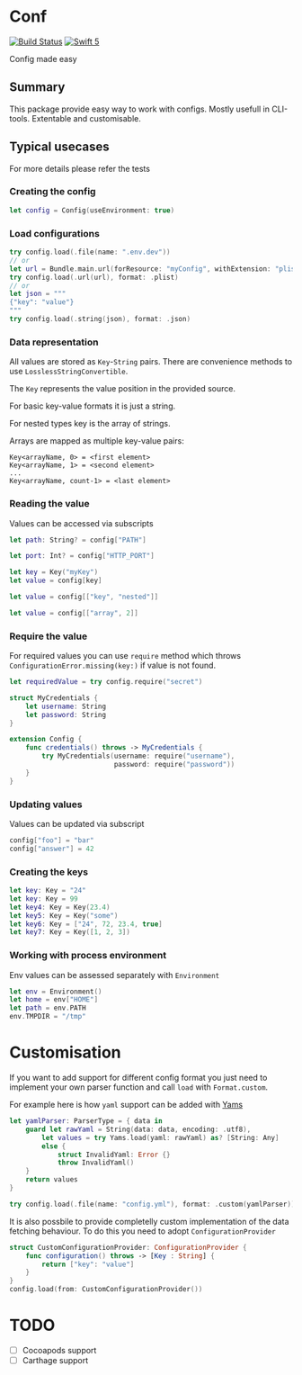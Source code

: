 # Conf
[![Build Status](http://ci.merlin.local/api/badges/adan/Conf/status.svg)](http://ci.merlin.local/adan/Conf)
[![Swift 5](https://img.shields.io/badge/Swift-5-orange.svg?style=flat)](https://developer.apple.com/swift/)

Config made easy

## Summary

This package provide easy way to work with configs. Mostly usefull in CLI-tools. Extentable and customisable.

## Typical usecases

For more details please refer the tests

### Creating the config
```swift
let config = Config(useEnvironment: true)
```

### Load configurations

```swift
try config.load(.file(name: ".env.dev"))
// or
let url = Bundle.main.url(forResource: "myConfig", withExtension: "plist")!
try config.load(.url(url), format: .plist)
// or
let json = """
{"key": "value"}
"""
try config.load(.string(json), format: .json)
```

### Data representation
All values are stored as `Key`-`String` pairs. There are convenience methods to use `LosslessStringConvertible`. 

The `Key`  represents the value position in the provided source. 

For basic key-value formats it is just a string. 

For nested types key is the array of strings. 

Arrays are mapped as multiple key-value pairs:

```
Key<arrayName, 0> = <first element>
Key<arrayName, 1> = <second element>
...
Key<arrayName, count-1> = <last element>
```

### Reading the value
Values can be accessed via subscripts

```swift
let path: String? = config["PATH"]

let port: Int? = config["HTTP_PORT"]

let key = Key("myKey")
let value = config[key]

let value = config[["key", "nested"]]

let value = config[["array", 2]]
```

### Require the value

For required values you can use `require` method which throws `ConfigurationError.missing(key:)` if value is not found.

```swift
let requiredValue = try config.require("secret")

struct MyCredentials {
    let username: String
    let password: String
}

extension Config {
    func credentials() throws -> MyCredentials {
        try MyCredentials(username: require("username"),
                          password: require("password"))
    }
}
```
### Updating values

Values can be updated via subscript

```swift
config["foo"] = "bar"
config["answer"] = 42
```

### Creating the keys
```swift
let key: Key = "24"
let key: Key = 99
let key4: Key = Key(23.4)
let key5: Key = Key("some")
let key6: Key = ["24", 72, 23.4, true]
let key7: Key = Key([1, 2, 3])
```


### Working with process environment
Env values can be assessed separately with `Environment`
```swift
let env = Environment()
let home = env["HOME"]
let path = env.PATH
env.TMPDIR = "/tmp"
```

# Customisation

If you want to add support for different config format  you just need to implement your own parser function and call `load` with `Format.custom`. 

For example here is how `yaml` support can be added with [Yams](https://github.com/jpsim/Yams)

```swift
let yamlParser: ParserType = { data in
    guard let rawYaml = String(data: data, encoding: .utf8),
        let values = try Yams.load(yaml: rawYaml) as? [String: Any]
        else {
            struct InvalidYaml: Error {}
            throw InvalidYaml()
    }
    return values
}

try config.load(.file(name: "config.yml"), format: .custom(yamlParser))
```

It is also possbile to provide completelly custom implementation of the data fetching behaviour. To do this you need to adopt `ConfigurationProvider`

```swift
struct CustomConfigurationProvider: ConfigurationProvider {
    func configuration() throws -> [Key : String] {
        return ["key": "value"]
    }
}
config.load(from: CustomConfigurationProvider())
```

# TODO

- [ ] Cocoapods support
- [ ] Carthage support
